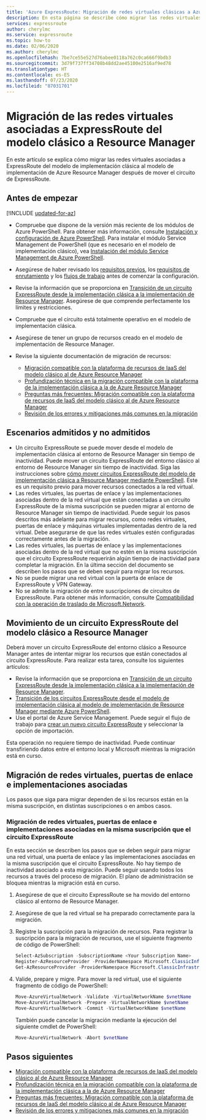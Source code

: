 ```yaml
---
title: 'Azure ExpressRoute: Migración de redes virtuales clásicas a Azure Resource Manager'
description: En esta página se describe cómo migrar las redes virtuales asociadas a ExpressRoute a Resource Manager después de mover el circuito.
services: expressroute
author: cherylmc
ms.service: expressroute
ms.topic: how-to
ms.date: 02/06/2020
ms.author: cherylmc
ms.openlocfilehash: 7be7ce55e527d76abee0118a762c0ca666f9bdb3
ms.sourcegitcommit: 3d79f737ff34708b48dd2ae45100e2516af9ed78
ms.translationtype: HT
ms.contentlocale: es-ES
ms.lasthandoff: 07/23/2020
ms.locfileid: "87031701"
---
```

# <a name="migrate-expressroute-associated-virtual-networks-from-classic-to-resource-manager"></a>Migración de las redes virtuales asociadas a ExpressRoute del modelo clásico a Resource Manager

En este artículo se explica cómo migrar las redes virtuales asociadas a ExpressRoute del modelo de implementación clásica al modelo de implementación de Azure Resource Manager después de mover el circuito de ExpressRoute. 

## <a name="before-you-begin"></a>Antes de empezar

[!INCLUDE [updated-for-az](../../includes/updated-for-az.md)]

* Compruebe que dispone de la versión más reciente de los módulos de Azure PowerShell. Para obtener más información, consulte [Instalación y configuración de Azure PowerShell](/powershell/azure/). Para instalar el módulo Service Management de PowerShell (que es necesario en el modelo de implementación clásico), vea [Instalación del módulo Service Management de Azure PowerShell](/powershell/azure/servicemanagement/install-azure-ps).
* Asegúrese de haber revisado los [requisitos previos](expressroute-prerequisites.md), los [requisitos de enrutamiento](expressroute-routing.md) y los [flujos de trabajo](expressroute-workflows.md) antes de comenzar la configuración.
* Revise la información que se proporciona en [Transición de un circuito ExpressRoute desde la implementación clásica a la implementación de Resource Manager](expressroute-move.md). Asegúrese de que comprende perfectamente los límites y restricciones.
* Compruebe que el circuito está totalmente operativo en el modelo de implementación clásica.
* Asegúrese de tener un grupo de recursos creado en el modelo de implementación de Resource Manager.
* Revise la siguiente documentación de migración de recursos:

    * [Migración compatible con la plataforma de recursos de IaaS del modelo clásico al de Azure Resource Manager](../virtual-machines/windows/migration-classic-resource-manager-overview.md)
    * [Profundización técnica en la migración compatible con la plataforma de la implementación clásica a la de Azure Resource Manager](../virtual-machines/windows/migration-classic-resource-manager-deep-dive.md)
    * [Preguntas más frecuentes: Migración compatible con la plataforma de recursos de IaaS del modelo clásico al de Azure Resource Manager](../virtual-machines/windows/migration-classic-resource-manager-faq.md)
    * [Revisión de los errores y mitigaciones más comunes en la migración](../virtual-machines/windows/migration-classic-resource-manager-errors.md?toc=%2fazure%2fvirtual-machines%2fwindows%2ftoc.json)

## <a name="supported-and-unsupported-scenarios"></a>Escenarios admitidos y no admitidos

* Un circuito ExpressRoute se puede mover desde el modelo de implementación clásica al entorno de Resource Manager sin tiempo de inactividad. Puede mover un circuito ExpressRoute del entorno clásico al entorno de Resource Manager sin tiempo de inactividad. Siga las instrucciones sobre [cómo mover circuitos ExpressRoute del modelo de implementación clásica a Resource Manager mediante PowerShell](expressroute-howto-move-arm.md). Este es un requisito previo para mover recursos conectados a la red virtual.
* Las redes virtuales, las puertas de enlace y las implementaciones asociadas dentro de la red virtual que están conectadas a un circuito ExpressRoute de la misma suscripción se pueden migrar al entorno de Resource Manager sin tiempo de inactividad. Puede seguir los pasos descritos más adelante para migrar recursos, como redes virtuales, puertas de enlace y máquinas virtuales implementadas dentro de la red virtual. Debe asegurarse de que las redes virtuales estén configuradas correctamente antes de la migración. 
* Las redes virtuales, las puertas de enlace y las implementaciones asociadas dentro de la red virtual que no estén en la misma suscripción que el circuito ExpressRoute requerirán algún tiempo de inactividad para completar la migración. En la última sección del documento se describen los pasos que se deben seguir para migrar los recursos.
* No se puede migrar una red virtual con la puerta de enlace de ExpressRoute y VPN Gateway.
* No se admite la migración de entre suscripciones de circuitos de ExpressRoute. Para obtener más información, consulte [Compatibilidad con la operación de traslado de Microsoft.Network](../azure-resource-manager/management/move-support-resources.md#microsoftnetwork).

## <a name="move-an-expressroute-circuit-from-classic-to-resource-manager"></a>Movimiento de un circuito ExpressRoute del modelo clásico a Resource Manager
Deberá mover un circuito ExpressRoute del entorno clásico a Resource Manager antes de intentar migrar los recursos que están conectados al circuito ExpressRoute. Para realizar esta tarea, consulte los siguientes artículos:

* Revise la información que se proporciona en [Transición de un circuito ExpressRoute desde la implementación clásica a la implementación de Resource Manager](expressroute-move.md).
* [Transición de los circuitos ExpressRoute desde el modelo de implementación clásica al modelo de implementación de Resource Manager mediante Azure PowerShell](expressroute-howto-move-arm.md).
* Use el portal de Azure Service Management. Puede seguir el flujo de trabajo para [crear un nuevo circuito ExpressRoute](expressroute-howto-circuit-portal-resource-manager.md) y seleccionar la opción de importación. 

Esta operación no requiere tiempo de inactividad. Puede continuar transfiriendo datos entre el entorno local y Microsoft mientras la migración está en curso.

## <a name="migrate-virtual-networks-gateways-and-associated-deployments"></a>Migración de redes virtuales, puertas de enlace e implementaciones asociadas

Los pasos que siga para migrar dependen de si los recursos están en la misma suscripción, en distintas suscripciones o en ambos casos.

### <a name="migrate-virtual-networks-gateways-and-associated-deployments-in-the-same-subscription-as-the-expressroute-circuit"></a>Migración de redes virtuales, puertas de enlace e implementaciones asociadas en la misma suscripción que el circuito ExpressRoute
En esta sección se describen los pasos que se deben seguir para migrar una red virtual, una puerta de enlace y las implementaciones asociadas en la misma suscripción que el circuito ExpressRoute. No hay tiempo de inactividad asociado a esta migración. Puede seguir usando todos los recursos a través del proceso de migración. El plano de administración se bloquea mientras la migración está en curso. 

1. Asegúrese de que el circuito ExpressRoute se ha movido del entorno clásico al entorno de Resource Manager.
2. Asegúrese de que la red virtual se ha preparado correctamente para la migración.
3. Registre la suscripción para la migración de recursos. Para registrar la suscripción para la migración de recursos, use el siguiente fragmento de código de PowerShell:

   ```powershell 
   Select-AzSubscription -SubscriptionName <Your Subscription Name>
   Register-AzResourceProvider -ProviderNamespace Microsoft.ClassicInfrastructureMigrate
   Get-AzResourceProvider -ProviderNamespace Microsoft.ClassicInfrastructureMigrate
   ```
4. Valide, prepare y migre. Para mover la red virtual, use el siguiente fragmento de código de PowerShell:

   ```powershell
   Move-AzureVirtualNetwork -Validate -VirtualNetworkName $vnetName
   Move-AzureVirtualNetwork -Prepare -VirtualNetworkName $vnetName
   Move-AzureVirtualNetwork -Commit -VirtualNetworkName $vnetName
   ```

   También puede cancelar la migración mediante la ejecución del siguiente cmdlet de PowerShell:

   ```powershell
   Move-AzureVirtualNetwork -Abort $vnetName
   ```

## <a name="next-steps"></a>Pasos siguientes
* [Migración compatible con la plataforma de recursos de IaaS del modelo clásico al de Azure Resource Manager](../virtual-machines/windows/migration-classic-resource-manager-overview.md)
* [Profundización técnica en la migración compatible con la plataforma de la implementación clásica a la de Azure Resource Manager](../virtual-machines/windows/migration-classic-resource-manager-deep-dive.md)
* [Preguntas más frecuentes: Migración compatible con la plataforma de recursos de IaaS del modelo clásico al de Azure Resource Manager](../virtual-machines/windows/migration-classic-resource-manager-faq.md)
* [Revisión de los errores y mitigaciones más comunes en la migración](../virtual-machines/windows/migration-classic-resource-manager-errors.md?toc=%2fazure%2fvirtual-machines%2fwindows%2ftoc.json)
